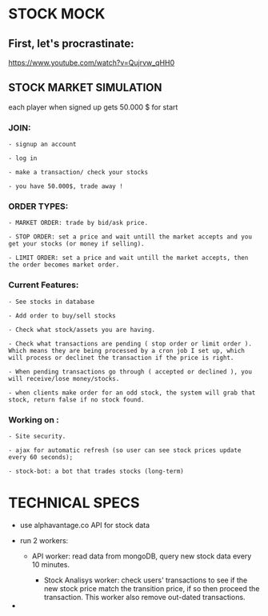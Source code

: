 # STOCK MOCK 

## First, let's procrastinate: 

https://www.youtube.com/watch?v=Qujrvw_qHH0

## STOCK MARKET SIMULATION

each player when signed up gets 50.000 $ for start 

### JOIN: 

    - signup an account 

    - log in 

    - make a transaction/ check your stocks 

    - you have 50.000$, trade away !

### ORDER TYPES:

    - MARKET ORDER: trade by bid/ask price.

    - STOP ORDER: set a price and wait untill the market accepts and you get your stocks (or money if selling).

    - LIMIT ORDER: set a price and wait untill the market accepts, then the order becomes market order.

### Current Features: 

    - See stocks in database 

    - Add order to buy/sell stocks
    
    - Check what stock/assets you are having.
    
    - Check what transactions are pending ( stop order or limit order ). Which means they are being processed by a cron job I set up, which will process or declinet the transaction if the price is right.
    
    - When pending transactions go through ( accepted or declined ), you will receive/lose money/stocks.

    - when clients make order for an odd stock, the system will grab that stock, return false if no stock found. 

### Working on :

    - Site security.

    - ajax for automatic refresh (so user can see stock prices update every 60 seconds);

    - stock-bot: a bot that trades stocks (long-term) 


# TECHNICAL SPECS

- use alphavantage.co API for stock data 

- run 2 workers: 

  - API worker: read data from mongoDB, query new stock data every 10 minutes. 

	- Stock Analisys worker: check users' transactions to see if the new stock price match the transition price, if so then proceed the transaction. This worker also remove out-dated transactions. 

- 
